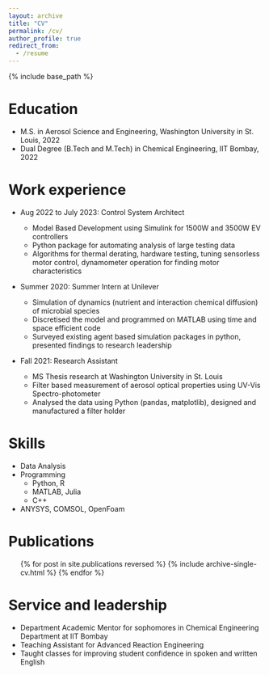 ```yaml
---
layout: archive
title: "CV"
permalink: /cv/
author_profile: true
redirect_from:
  - /resume
---
```


{% include base_path %}

Education
======
* M.S. in Aerosol Science and Engineering, Washington University in St. Louis, 2022
* Dual Degree (B.Tech and M.Tech) in Chemical Engineering, IIT Bombay, 2022

Work experience
======
* Aug 2022 to July 2023: Control System Architect
  * Model Based Development using Simulink for 1500W and 3500W EV controllers 
  * Python package for automating analysis of large testing data
  * Algorithms for thermal derating, hardware testing, tuning sensorless motor control, dynamometer operation for finding motor characteristics

* Summer 2020: Summer Intern at Unilever
  * Simulation of dynamics (nutrient and interaction chemical diffusion) of microbial species
  * Discretised the model and programmed on MATLAB using time and space efficient code 
  * Surveyed existing agent based simulation packages in python, presented findings to research leadership 

* Fall 2021: Research Assistant
  * MS Thesis research at Washington University in St. Louis
  * Filter based measurement of aerosol optical properties using UV-Vis Spectro-photometer
  * Analysed the data using Python (pandas, matplotlib), designed and manufactured a filter holder
  
Skills
======
* Data Analysis 
* Programming
  * Python, R
  * MATLAB, Julia
  * C++
* ANYSYS, COMSOL, OpenFoam

Publications
======
  <ul>{% for post in site.publications reversed %}
    {% include archive-single-cv.html %}
  {% endfor %}</ul>
  
  
Service and leadership
======
* Department Academic Mentor for sophomores in Chemical Engineering Department at IIT Bombay
* Teaching Assistant for Advanced Reaction Engineering
* Taught classes for improving student confidence in spoken and written English 
